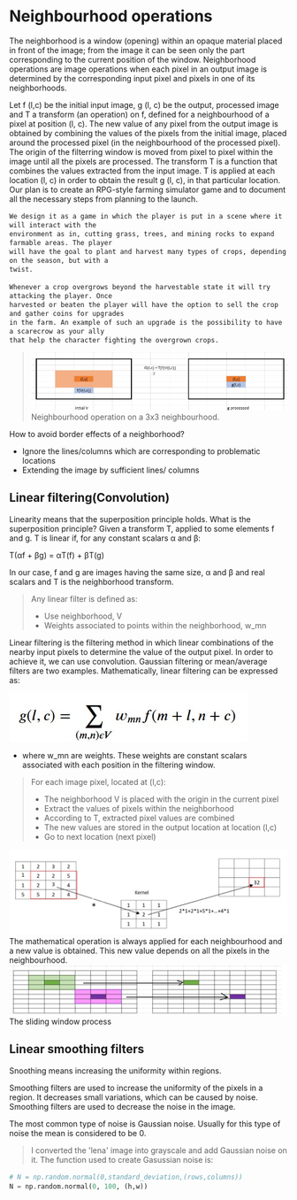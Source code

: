 # Neighbourhood operations

The neighborhood is a window (opening) within an opaque material placed in front of the image; from the image it can be seen only the part corresponding to the current position of the window.
Neighborhood operations are image operations when each pixel in an output image is determined by the corresponding input pixel and pixels in one of its neighborhoods.

  Let f (l,c) be the initial input image, g (l, c) be the output, processed image and T a transform (an operation) on f, defined for a neighbourhood of a pixel at    position (l, c). The new value of any pixel from the output image is obtained by combining the values of the pixels from the initial image, placed around the processed pixel (in the neighbourhood of the processed pixel). The origin of the filterring window is moved from pixel to pixel within the image until all the pixels are processed. The transform T is a function that combines the values extracted from the input image. T is applied at each location (l, c) in order to obtain the result g (l, c), in that particular location. 
  Our plan is to create an RPG-style farming simulator game and to document all the necessary 
    steps from planning to the launch.

    We design it as a game in which the player is put in a scene where it will interact with the 
    environment as in, cutting grass, trees, and mining rocks to expand farmable areas. The player 
    will have the goal to plant and harvest many types of crops, depending on the season, but with a 
    twist.

    Whenever a crop overgrows beyond the harvestable state it will try attacking the player. Once 
    harvested or beaten the player will have the option to sell the crop and gather coins for upgrades 
    in the farm. An example of such an upgrade is the possibility to have a scarecrow as your ally 
    that help the character fighting the overgrown crops.

> ![neighbourhood_operations](https://github.com/dianatat12/Image-Processing/blob/main/images/neighbourhood_operations.jpg)
>Neighbourhood operation on a 3x3 neighbourhood.

 How to avoid border effects of a neighborhood?
- Ignore the lines/columns which are corresponding to problematic locations
- Extending the image by sufficient lines/ columns

## Linear filtering(Convolution)

Linearity means that the superposition principle holds.
What is the superposition principle?
Given a transform T, applied to some elements f and g. T is linear if, for any constant scalars α and β:

T(αf + βg) = αT(f) + βT(g)

In our case, f and g are images having the same size, α and β and real scalars and T is the neighborhood transform. 

>Any linear filter is defined as:
> - Use neighborhood, V
> - Weights associated to points within the neighborhood, w_mn

Linear filtering is the filtering method in which linear combinations of the nearby input pixels to determine the value of the output pixel. In order to achieve it, we can use convolution. Gaussian filtering or mean/average filters are two examples. Mathematically, linear filtering can be expressed as:

![linear_filtering](https://github.com/dianatat12/Image-Processing/blob/main/images/convolution_formula.jpg)

- where w_mn are weights. These weights are constant scalars associated with each position in the filtering window.

>For each image pixel, located at (l,c):
> - The neighborhood V is placed with the origin in the current pixel
> - Extract the values of pixels within the neighborhood
> - According to T, extracted pixel values are combined
> - The new values are stored in the output location at location (l,c)
> - Go to next location (next pixel)

![convolution](https://github.com/dianatat12/Image-Processing/blob/main/images/convolution.jpg)
The mathematical operation is always applied for each neighbourhood and a new value is obtained. This new value depends on all the pixels in the neighbourhood.
![sliding](https://github.com/dianatat12/Image-Processing/blob/main/images/sliding_window.png)
The sliding window process

## Linear smoothing filters

Snoothing means increasing the uniformity within regions.

Smoothing filters are used to increase the uniformity of the pixels in a region. It decreases small variations, which can be caused by noise. Smoothing filters are used to decrease the noise in the image. 

The most common type of noise is Gaussian noise. Usually for this type of noise the mean is considered to be 0.

>I converted the 'lena' image into grayscale and add Gaussian noise on it. The function used to create Gasussian noise is:

```python
# N = np.random.normal(0,standard_deviation,(rows,columns))
N = np.random.normal(0, 100, (h,w))
```

